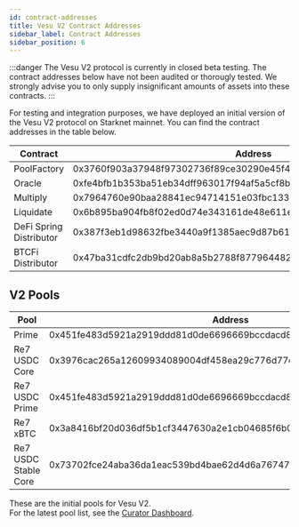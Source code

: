 ```yaml
---
id: contract-addresses
title: Vesu V2 Contract Addresses
sidebar_label: Contract Addresses
sidebar_position: 6
---
```


:::danger
The Vesu V2 protocol is currently in closed beta testing. The contract addresses below have not been audited or thorougly tested. We strongly advise you to only supply insignificant amounts of assets into these contracts.
:::

For testing and integration purposes, we have deployed an initial version of the Vesu V2 protocol on Starknet mainnet. You can find the contract addresses in the table below.

| Contract     | Address |
|--------------|---------|
| PoolFactory  | 0x3760f903a37948f97302736f89ce30290e45f441559325026842b7a6fb388c0 |
| Oracle       | 0xfe4bfb1b353ba51eb34dff963017f94af5a5cf8bdf3dfc191c504657f3c05 |
| Multiply     | 0x7964760e90baa28841ec94714151e03fbc13321797e68a874e88f27c9d58513 |
| Liquidate    | 0x6b895ba904fb8f02ed0d74e343161de48e611e9e771be4cc2c997501dbfb418 |
| DeFi Spring Distributor    | 0x387f3eb1d98632fbe3440a9f1385aec9d87b6172491d3dd81f1c35a7c61048f |
| BTCFi Distributor    | 0x47ba31cdfc2db9bd20ab8a5b2788f877964482a8548a6e366ce56228ea22fa8 |


## V2 Pools

| Pool     | Address |
|--------------|---------|
| Prime | 0x451fe483d5921a2919ddd81d0de6696669bccdacd859f72a4fba7656b97c3b5 |
| Re7 USDC Core  | 0x3976cac265a12609934089004df458ea29c776d77da423c96dc761d09d24124 |
| Re7 USDC Prime    | 0x451fe483d5921a2919ddd81d0de6696669bccdacd859f72a4fba7656b97c3b5 |
| Re7 xBTC    | 0x3a8416bf20d036df5b1cf3447630a2e1cb04685f6b0c3a70ed7fb1473548ecf |
| Re7 USDC Stable Core        | 0x73702fce24aba36da1eac539bd4bae62d4d6a76747b7cdd3e016da754d7a135 |

These are the initial pools for Vesu V2.  
For the latest pool list, see the [Curator Dashboard](https://curators.vesu.xyz/).